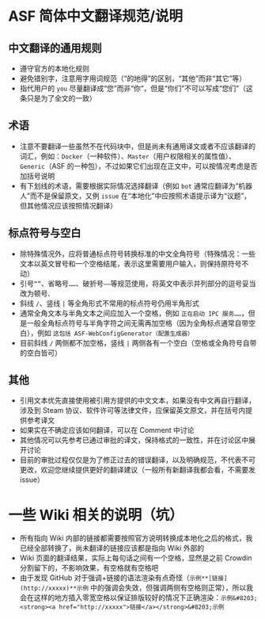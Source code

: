 # ASF 简体中文翻译规范/说明

## 中文翻译的通用规则

* 遵守官方的本地化规则
* 避免错别字，注意用字用词规范（“的地得”的区别，“其他”而非“其它”等）
* 指代用户的 `you` 尽量翻译成“您”而非“你”，但是“你们”不可以写成“您们”（这条只是为了全文的一致）

## 术语

* 注意不要翻译一些虽然不在代码块中，但是尚未有通用译文或者不应该翻译的词汇，例如：`Docker`（一种软件）、`Master`（用户权限相关的属性值）、`Generic`（ASF 的一种包），不过如果它们出现在正文中，可以按情况考虑是否加括号说明
* 有下划线的术语，需要根据实际情况选择翻译（例如 `bot` 通常应翻译为“机器人”而不是保留原文，又例 `issue` 在“本地化”中应按照术语提示译为“议题”，但其他情况应该按照情况翻译）

## 标点符号与空白

* 除特殊情况外，应将普通标点符号转换标准的中文全角符号（特殊情况：一些文本以英文冒号和一个空格结尾，表示这里需要用户输入，则保持原符号不动）
* 引号`“”`、省略号`……`、破折号`——`等规范使用，将英文中表示并列部分的逗号妥当改为顿号`、`
* 斜线 `/`、竖线 `|` 等全角形式不常用的标点符号仍用半角形式
* 通常全角文本与半角文本之间应加入一个空格，例如 `正在启动 IPC 服务……`，但是一般全角标点符号与半角字符之间无需再加空格（因为全角标点通常自带空白），例如 `这包括 ASF-WebConfigGenerator（配置生成器）`
* 目前斜线 `/` 两侧都不加空格，竖线 `|` 两侧各有一个空白（空格或全角符号自带的空白皆可）

## 其他

* 引用文本优先直接使用被引用方提供的中文文本，如果没有中文再自行翻译，涉及到 Steam 协议、软件许可等法律文件，应保留英文原文，并在括号内提供参考译文
* 如果实在不确定应该如何翻译，可以在 Comment 中讨论
* 其他情况可以先参考已通过审批的译文，保持格式的一致性，并在讨论区中展开讨论
* 目前的审批过程仅仅是为了修正过去的错误翻译，以及明确规范，不代表不可更改，欢迎您继续提供更好的翻译建议（一般所有新翻译我都会看，不需要发 issue）

# 一些 Wiki 相关的说明（坑）

* 所有指向 Wiki 内部的链接都需要按照官方说明转换成本地化之后的格式，我已经全部转换了，尚未翻译的链接应该都是指向 Wiki 外部的
* Wiki 页面的翻译结果，实际上每句话之间有一个空格，显然是之前 Crowdin 分割留下的，不影响效果，有空格就有空格吧
* 由于发现 GitHub 对于强调+链接的语法渲染有点奇怪（`示例**[链接](http://xxxxx)**示例` 中的强调会失效，但强调两侧有空格则正常），所以我会在这样的地方插入零宽空格以保证排版较好的情况下正确渲染：`示例&#8203;<strong><a href="http://xxxxx">链接</a></strong>&#8203;示例`
